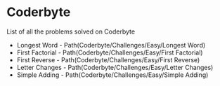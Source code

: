 # Coderbyte
List of all the problems solved on Coderbyte

- Longest Word - Path(Coderbyte/Challenges/Easy/Longest Word)
- First Factorial - Path(Coderbyte/Challenges/Easy/First Factorial)
- First Reverse - Path(Coderbyte/Challenges/Easy/First Reverse)
- Letter Changes - Path(Coderbyte/Challenges/Easy/Letter Changes) 
- Simple Adding - Path(Coderbyte/Challenges/Easy/Simple Adding)
